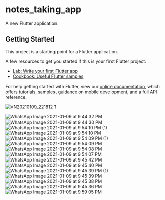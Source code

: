 # notes_taking_app

A new Flutter application.

## Getting Started

This project is a starting point for a Flutter application.

A few resources to get you started if this is your first Flutter project:

- [Lab: Write your first Flutter app](https://flutter.dev/docs/get-started/codelab)
- [Cookbook: Useful Flutter samples](https://flutter.dev/docs/cookbook)

For help getting started with Flutter, view our
[online documentation](https://flutter.dev/docs), which offers tutorials,
samples, guidance on mobile development, and a full API reference.

![VN20210109_221812 1](https://user-images.githubusercontent.com/58477980/104104689-7766da00-52cb-11eb-897e-a71d9bc50cad.gif)


![WhatsApp Image 2021-01-09 at 9 44 32 PM](https://user-images.githubusercontent.com/58477980/104103711-792d9f00-52c5-11eb-8f72-0721b033f76f.jpeg)
![WhatsApp Image 2021-01-09 at 9 44 30 PM](https://user-images.githubusercontent.com/58477980/104103714-7c288f80-52c5-11eb-9b5a-426475b1f158.jpeg)
![WhatsApp Image 2021-01-09 at 9 54 10 PM (1)](https://user-images.githubusercontent.com/58477980/104103716-7d59bc80-52c5-11eb-8712-27d0a20cf076.jpeg)
![WhatsApp Image 2021-01-09 at 9 54 10 PM](https://user-images.githubusercontent.com/58477980/104103717-7e8ae980-52c5-11eb-9f8b-8dfd63c203a4.jpeg)
![WhatsApp Image 2021-01-09 at 9 54 09 PM (1)](https://user-images.githubusercontent.com/58477980/104103719-7fbc1680-52c5-11eb-9ae4-cc158170396f.jpeg)
![WhatsApp Image 2021-01-09 at 9 54 09 PM](https://user-images.githubusercontent.com/58477980/104103722-821e7080-52c5-11eb-9f95-a155594109f8.jpeg)
![WhatsApp Image 2021-01-09 at 9 54 08 PM](https://user-images.githubusercontent.com/58477980/104103728-83e83400-52c5-11eb-86c5-a1c8e85c430a.jpeg)
![WhatsApp Image 2021-01-09 at 9 54 07 PM](https://user-images.githubusercontent.com/58477980/104103731-85b1f780-52c5-11eb-8efa-625505007fd4.jpeg)
![WhatsApp Image 2021-01-09 at 9 45 42 PM](https://user-images.githubusercontent.com/58477980/104103735-88ace800-52c5-11eb-939c-16e1a686f785.jpeg)
![WhatsApp Image 2021-01-09 at 9 45 40 PM](https://user-images.githubusercontent.com/58477980/104103741-8d719c00-52c5-11eb-987f-daca04dcb6d3.jpeg)
![WhatsApp Image 2021-01-09 at 9 45 39 PM (1)](https://user-images.githubusercontent.com/58477980/104103744-8fd3f600-52c5-11eb-998b-002ad99dbfa0.jpeg)
![WhatsApp Image 2021-01-09 at 9 45 39 PM](https://user-images.githubusercontent.com/58477980/104103747-92365000-52c5-11eb-87aa-13283b7d17e2.jpeg)
![WhatsApp Image 2021-01-09 at 9 45 38 PM](https://user-images.githubusercontent.com/58477980/104103750-9498aa00-52c5-11eb-86e1-cdfc9bbbfcfa.jpeg)
![WhatsApp Image 2021-01-09 at 9 45 36 PM](https://user-images.githubusercontent.com/58477980/104103752-96626d80-52c5-11eb-9448-27568709221c.jpeg)
![WhatsApp Image 2021-01-09 at 9 59 05 PM](https://user-images.githubusercontent.com/58477980/104103806-f2c58d00-52c5-11eb-8732-7625b4bec98d.jpeg)
